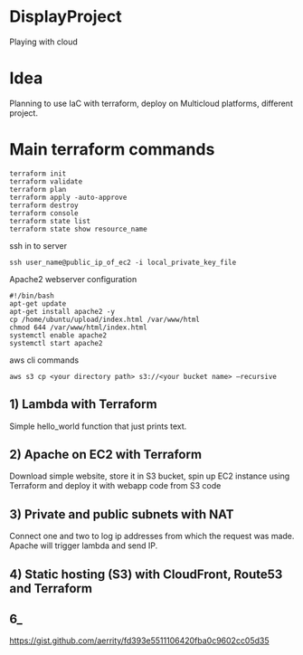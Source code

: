 # DisplayProject
Playing with cloud
# Idea
Planning to use IaC with terraform, deploy on Multicloud platforms, different project.
# Main terraform commands
```
terraform init
terraform validate
terraform plan
terraform apply -auto-approve
terraform destroy
terraform console
terraform state list
terraform state show resource_name

```
ssh in to server
```
ssh user_name@public_ip_of_ec2 -i local_private_key_file

```
Apache2 webserver configuration
```
#!/bin/bash
apt-get update
apt-get install apache2 -y
cp /home/ubuntu/upload/index.html /var/www/html
chmod 644 /var/www/html/index.html
systemctl enable apache2
systemctl start apache2
```
aws cli commands
```
aws s3 cp <your directory path> s3://<your bucket name> –recursive
```

## 1) Lambda with Terraform
Simple hello_world function that just prints text.
## 2) Apache on EC2 with Terraform
Download simple website, store it in S3 bucket, spin up EC2 instance using Terraform and deploy it with webapp code from S3 code

## 3) Private and public subnets with NAT
Connect one and two to log ip addresses from which the request was made.
Apache will trigger lambda and send IP.
## 4) Static hosting (S3) with CloudFront, Route53 and Terraform
## 6_
https://gist.github.com/aerrity/fd393e5511106420fba0c9602cc05d35